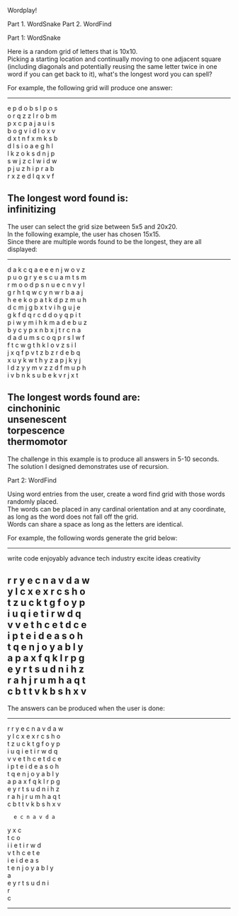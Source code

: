Wordplay!

Part 1. WordSnake
Part 2. WordFind


Part 1: WordSnake

Here is a random grid of letters that is 10x10.  
Picking a starting location and continually moving to one adjacent square (including diagonals and potentially 
reusing the same letter twice in one word if you can get back to it), what's the longest word you can spell?  

For example, the following grid will produce one answer:  

--------------------------------------
e p d o b s l p o s  
o r q z z l r o b m  
p x c p a j a u i s  
b o g v i d l o x v  
d x t n f x m k s b  
d l s i o a e g h l  
l k z o k s d n j p  
s w j z c l w i d w  
p j u z h i p r a b  
r x z e d l q x v f  

The longest word found is:  
infinitizing  
--------------------------------------

The user can select the grid size between 5x5 and 20x20.  
In the following example, the user has chosen 15x15.  
Since there are multiple words found to be the longest, they are all displayed:  

--------------------------------------  
d a k c q a e e e n j w o v z  
p u o g r y e s c u a m t s m  
r m o o d p s n u e c n v y l  
g r h t q w c y n w r b a a j  
h e e k o p a t k d p z m u h  
d c m j g b x t v i h g u j e  
g k f d q r c d d o y q p i t  
p i w y m i h k m a d e b u z  
b y c y p x n b x j t r c n a  
d a d u m s c o q p r s l w f  
f t c w g t h k l o v z s i l  
j x q f p v t z b z r d e b q  
x u y k w t h y z a p j k y j  
l d z y y m v z z d f m u p h  
i v b n k s u b e k v r j x t  

The longest words found are:  
cinchoninic  
unsenescent  
torpescence  
thermomotor  
--------------------------------------  

The challenge in this example is to produce all answers in 5-10 seconds.  
The solution I designed demonstrates use of recursion.  



Part 2: WordFind

Using word entries from the user, create a word find grid with those words randomly placed.  
The words can be placed in any cardinal orientation and at any coordinate, as long as the
word does not fall off the grid.  
Words can share a space as long as the letters are identical.  

For example, the following words generate the grid below:  

-------------------------------------- 
write code enjoyably advance tech industry excite ideas creativity  

r r y e c n a v d a w  
y l c x e x r c s h o  
t z u c k t g f o y p  
i u q i e t i r w d q  
v v e t h c e t d c e  
i p t e i d e a s o h  
t q e n j o y a b l y  
a p a x f q k l r p g  
e y r t s u d n i h z  
r a h j r u m h a q t  
c b t t v k b s h x v  
-------------------------------------- 

The answers can be produced when the user is done:  

-------------------------------------- 
r r y e c n a v d a w  
y l c x e x r c s h o  
t z u c k t g f o y p  
i u q i e t i r w d q  
v v e t h c e t d c e  
i p t e i d e a s o h  
t q e n j o y a b l y  
a p a x f q k l r p g  
e y r t s u d n i h z  
r a h j r u m h a q t  
c b t t v k b s h x v  


      e c n a v d a  
y     x       c  
t     c         o  
i     i e t i r w d  
v     t h c e t     e  
i     e i d e a s  
t   e n j o y a b l y  
a  
e y r t s u d n i  
r  
c  

--------------------------------------   
